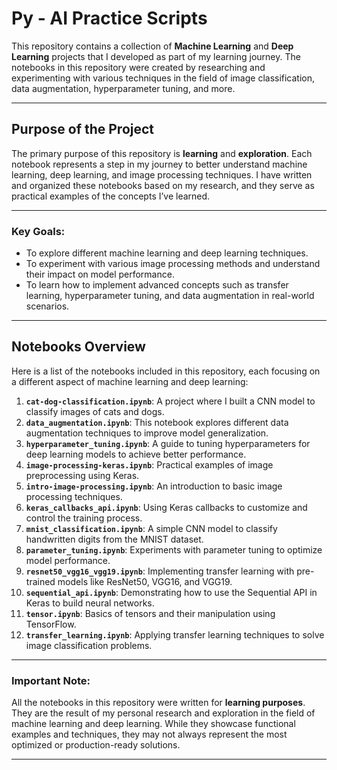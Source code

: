 # Py - AI Practice Scripts

This repository contains a collection of **Machine Learning** and **Deep Learning** projects that I developed as part of my learning journey. The notebooks in this repository were created by researching and experimenting with various techniques in the field of image classification, data augmentation, hyperparameter tuning, and more.

---

## Purpose of the Project

The primary purpose of this repository is **learning** and **exploration**. Each notebook represents a step in my journey to better understand machine learning, deep learning, and image processing techniques. I have written and organized these notebooks based on my research, and they serve as practical examples of the concepts I’ve learned.

---

### Key Goals:
- To explore different machine learning and deep learning techniques.
- To experiment with various image processing methods and understand their impact on model performance.
- To learn how to implement advanced concepts such as transfer learning, hyperparameter tuning, and data augmentation in real-world scenarios.
  
---

## Notebooks Overview

Here is a list of the notebooks included in this repository, each focusing on a different aspect of machine learning and deep learning:

1. **`cat-dog-classification.ipynb`**: A project where I built a CNN model to classify images of cats and dogs.
2. **`data_augmentation.ipynb`**: This notebook explores different data augmentation techniques to improve model generalization.
3. **`hyperparameter_tuning.ipynb`**: A guide to tuning hyperparameters for deep learning models to achieve better performance.
4. **`image-processing-keras.ipynb`**: Practical examples of image preprocessing using Keras.
5. **`intro-image-processing.ipynb`**: An introduction to basic image processing techniques.
6. **`keras_callbacks_api.ipynb`**: Using Keras callbacks to customize and control the training process.
7. **`mnist_classification.ipynb`**: A simple CNN model to classify handwritten digits from the MNIST dataset.
8. **`parameter_tuning.ipynb`**: Experiments with parameter tuning to optimize model performance.
9. **`resnet50_vgg16_vgg19.ipynb`**: Implementing transfer learning with pre-trained models like ResNet50, VGG16, and VGG19.
10. **`sequential_api.ipynb`**: Demonstrating how to use the Sequential API in Keras to build neural networks.
11. **`tensor.ipynb`**: Basics of tensors and their manipulation using TensorFlow.
12. **`transfer_learning.ipynb`**: Applying transfer learning techniques to solve image classification problems.
    
---

### Important Note:
All the notebooks in this repository were written for **learning purposes**. They are the result of my personal research and exploration in the field of machine learning and deep learning. While they showcase functional examples and techniques, they may not always represent the most optimized or production-ready solutions.

---
